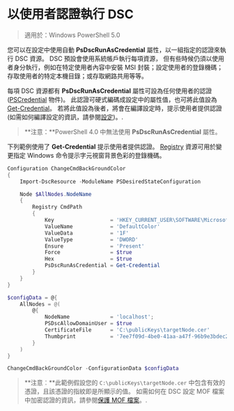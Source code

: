# 以使用者認證執行 DSC 

> 適用於：Windows PowerShell 5.0

您可以在設定中使用自動 **PsDscRunAsCredential** 屬性，以一組指定的認證來執行 DSC 資源。 
DSC 預設會使用系統帳戶執行每項資源， 
但有些時候仍須以使用者身分執行，例如在特定使用者內容中安裝 MSI 封裝；設定使用者的登錄機碼；存取使用者的特定本機目錄；或存取網路共用等等。

每項 DSC 資源都有 **PsDscRunAsCredential** 屬性可設為任何使用者的認證 ([PSCredential](https://msdn.microsoft.com/en-us/library/ms572524(v=VS.85).aspx) 物件)。
此認證可硬式編碼成設定中的屬性值，也可將此值設為 [Get-Credential](https://technet.microsoft.com/en-us/library/hh849815.aspx)。
若將此值設為後者，將會在編譯設定時，提示使用者提供認證 (如需如何編譯設定的資訊，請參閱[設定](configurations.md))。.

>**注意：**PowerShell 4.0 中無法使用 **PsDscRunAsCredential** 屬性。

下列範例使用了 **Get-Credential** 提示使用者提供認證。 
[Registry](registryResource.md) 資源可用於變更指定
Windows 命令提示字元視窗背景色彩的登錄機碼。

```powershell
Configuration ChangeCmdBackGroundColor    
{
    Import-DscResource -ModuleName PSDesiredStateConfiguration

    Node $AllNodes.NodeName
    {
        Registry CmdPath
        {
            Key                  = 'HKEY_CURRENT_USER\SOFTWARE\Microsoft\Command Processor'
            ValueName            = 'DefaultColor'
            ValueData            = '1F'
            ValueType            = 'DWORD'
            Ensure               = 'Present'
            Force                = $true
            Hex                  = $true
            PsDscRunAsCredential = Get-Credential
        }
    }                   
}

$configData = @{
    AllNodes = @(
        @{
            NodeName             = 'localhost';
            PSDscAllowDomainUser = $true
            CertificateFile      = 'C:\publicKeys\targetNode.cer'
            Thumbprint           = '7ee7f09d-4be0-41aa-a47f-96b9e3bdec25'
        }
    )
}

ChangeCmdBackGroundColor -ConfigurationData $configData
```
>**注意︰**此範例假設您的 `C:\publicKeys\targetNode.cer` 中包含有效的憑證，且該憑證的指紋即是所顯示的值。
>如需如何在 DSC 設定 MOF 檔案中加密認證的資訊，請參閱[保護 MOF 檔案](secureMOF.md)。.



<!--HONumber=Apr16_HO5-->


